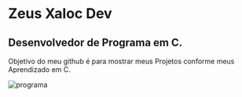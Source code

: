 # Zeus Xaloc Dev
## Desenvolvedor de Programa em C.
Objetivo do meu github é para mostrar meus Projetos conforme meus Aprendizado em C.


![programa](https://images.app.goo.gl/yafNrtVqp8ySRrDEA)

